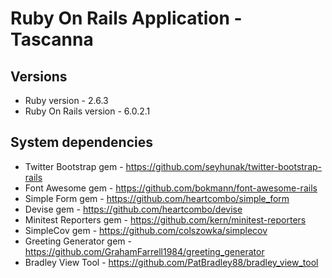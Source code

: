 # Ruby On Rails Application - Tascanna

## Versions

* Ruby version - 2.6.3
* Ruby On Rails version - 6.0.2.1

## System dependencies

* Twitter Bootstrap gem - https://github.com/seyhunak/twitter-bootstrap-rails
* Font Awesome gem - https://github.com/bokmann/font-awesome-rails
* Simple Form gem - https://github.com/heartcombo/simple_form
* Devise gem - https://github.com/heartcombo/devise
* Minitest Reporters gem - https://github.com/kern/minitest-reporters
* SimpleCov gem - https://github.com/colszowka/simplecov
* Greeting Generator gem - https://github.com/GrahamFarrell1984/greeting_generator
* Bradley View Tool - https://github.com/PatBradley88/bradley_view_tool

